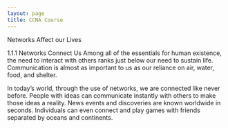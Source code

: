 ```yaml
---
layout: page
title: CCNA Course
---
```


Networks Affect our Lives

1.1.1
Networks Connect Us
Among all of the essentials for human existence, the need to interact with others ranks just below our need to sustain life. Communication is almost as important to us as our reliance on air, water, food, and shelter.

In today’s world, through the use of networks, we are connected like never before. People with ideas can communicate instantly with others to make those ideas a reality. News events and discoveries are known worldwide in seconds. Individuals can even connect and play games with friends separated by oceans and continents.
